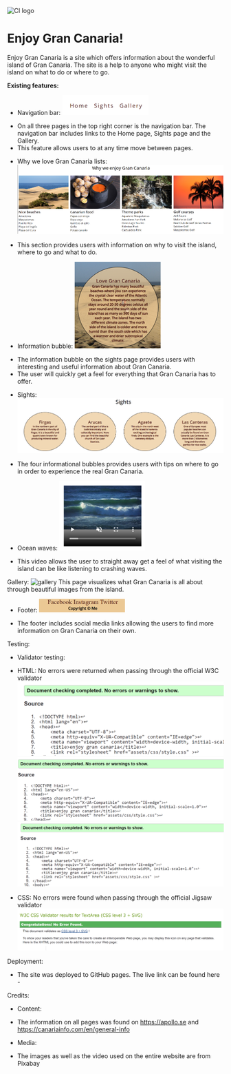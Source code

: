 ![CI logo](https://codeinstitute.s3.amazonaws.com/fullstack/ci_logo_small.png)

# Enjoy Gran Canaria!


Enjoy Gran Canaria is a site which offers information about the wonderful island of Gran Canaria. The site is a help to anyone who might visit the island on what to do or where to go. 


**Existing features:**

* Navigation bar: 
![nav bar](assets/image/Nav_bar.PNG)

- On all three pages in the top right corner is the navigation bar. The navigation bar includes links to the Home page, Sights page and the Gallery.
- This feature allows users to at any time move between pages.

* Why we love Gran Canaria lists:
![why we enjoy gc](assets/image/why_we_enjoy_GC.PNG)
- This section provides users with information on why to visit the island, where to go and what to do.

* Information bubble:
![info bubble](assets/image/info_bubble.PNG)

- The information bubble on the sights page provides users with interesting and useful information about Gran Canaria. 
- The user will quickly get a feel for everything that Gran Canaria has to offer.

* Sights:
![sights bubbles](assets/image/sights_bubbles.PNG)
- The four informational bubbles provides users with tips on where to go in order to experience the real Gran Canaria.

* Ocean waves:
![ocean waves video](assets/image/ocean_waves.PNG)
- This video allows the user to straight away get a feel of what visiting the island can be like listening to crashing waves.

Gallery:
![gallery](assets/image/gallery.PNG)
This page visualizes what Gran Canaria is all about through beautiful images from the island.


* Footer:
![footer](assets/image/footer.PNG)
- The footer includes social media links allowing the users to find more information on Gran Canaria on their own.

Testing:

- Validator testing:

* HTML: No errors were returned when passing through the official W3C validator
![W3C validator](assets/image/index_3w.PNG)
![W3C validator](assets/image/sights_3w.PNG)
![W3C validator](assets/image/gallery_3w.PNG)

* CSS: No errors were found when passing through the official Jigsaw validator
![Jigsaw validator](assets/image/style_css_jigsaw_w3.PNG)

Deployment:

- The site was deployed to GitHub pages. The live link can be found here - 

Credits:

* Content:
- The information on all pages was found on https://apollo.se and https://canariainfo.com/en/general-info 

* Media:
- The images as well as the video used on the entire website are from Pixabay
